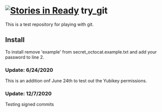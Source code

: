 [![Stories in Ready](https://badge.waffle.io/jessgusclark/try_git.png?label=ready&title=Ready)](https://waffle.io/jessgusclark/try_git)
try_git
=======

This is a test repository for playing with git.

Install
-------
To install remove 'example' from secret_octocat.example.txt and
add your password to line 2.

### Update: 6/24/2020

This is an addition onf June 24th to test out the Yubikey permissions.

### Update: 12/7/2020

Testing signed commits
